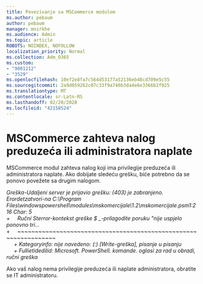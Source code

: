 ```yaml
---
title: Povezivanje sa MSCommerce modulom
ms.author: pebaum
author: pebaum
manager: mnirkhe
ms.audience: Admin
ms.topic: article
ROBOTS: NOINDEX, NOFOLLOW
localization_priority: Normal
ms.collection: Adm_O365
ms.custom:
- "9001212"
- "3529"
ms.openlocfilehash: 10ef2e8fa7c564d53177a52136eb48cd709e5c55
ms.sourcegitcommit: 2a9d059262c07c33f9a740b3da4e6e3366b2f925
ms.translationtype: MT
ms.contentlocale: sr-Latn-RS
ms.lasthandoff: 02/20/2020
ms.locfileid: "42158524"
---
```

# <a name="mscommerce-requires-a-company-or-billing-administrator-account"></a>MSCommerce zahteva nalog preduzeća ili administratora naplate

MSCommerce modul zahteva nalog koji ima privilegije preduzeća ili administratora naplate. Ako dobijate sledeću grešku, biće potrebno da se ponovo povežete sa drugim nalogom.

*Greška-Udaljeni server je prijavio grešku: (403) je zabranjeno. Erordetzatvori-na C:\Program Files\windowspowershell\modules\mskomercijale\1.2\mskomercijale.psm1:216 Char: 5*<br>
*+&nbsp;&nbsp;&nbsp;&nbsp;&nbsp;Ručni Sterror-kontekst greške $ _-prilagodite poruku "nije uspjelo ponovno tri...*<br>
\+&nbsp;&nbsp;&nbsp;&nbsp;&nbsp;~~~~~~~~~~~~~~~~~~~~~~~~~~~~~~~~~~~~~~~~~~~~~~~~~~~~~~~~~~~~~~~~~<br>
&nbsp;&nbsp;&nbsp;&nbsp;&nbsp;*+ Kategoryinfo: nije navedeno: (:) [Write-greška], pisanje u pisanju*<br>
&nbsp;&nbsp;&nbsp;&nbsp;&nbsp;*+ Fullietidedilid: Microsoft. PowerShell. komande. oglasi za rad u obradi, ručni greška*

Ako vaš nalog nema privilegije preduzeća ili naplate administratora, obratite se IT administratoru.
